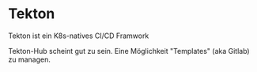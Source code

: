 # Tekton

Tekton ist ein K8s-natives CI/CD Framwork

Tekton-Hub scheint gut zu sein.
Eine Möglichkeit "Templates" (aka Gitlab) zu managen.
